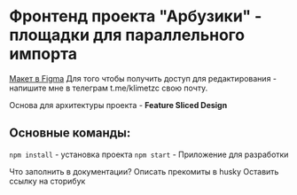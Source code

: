 # Фронтенд проекта "Арбузики" - площадки для параллельного импорта

[Макет в Figma](https://www.figma.com/file/4VxqFExw7rSdNK6HXFLe64/Watermelons?node-id=443%3A134)
Для того чтобы получить доступ для редактирования - напишите мне в телеграм t.me/klimetzc свою почту.

Основа для архитектуры проекта - **Feature Sliced Design**

## Основные команды:

`npm install` - установка проекта
`npm start` - Приложение для разработки

Что заполнить в документации?
Описать прекомиты в husky
Оставить ссылку на сторибук
